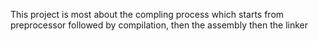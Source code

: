 This project is most about the compling process which starts from preprocessor followed by compilation, then the assembly then the linker
